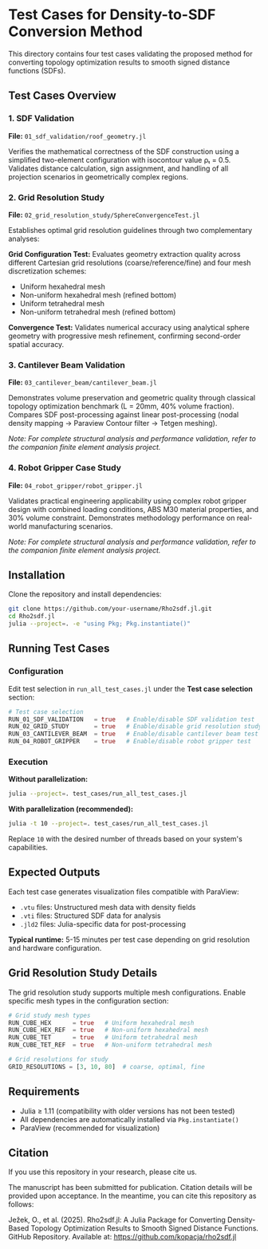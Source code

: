 # Test Cases for Density-to-SDF Conversion Method

This directory contains four test cases validating the proposed method for converting topology optimization results to smooth signed distance functions (SDFs).
## Test Cases Overview

### 1. SDF Validation
**File:** `01_sdf_validation/roof_geometry.jl`

Verifies the mathematical correctness of the SDF construction using a simplified two-element configuration with isocontour value ρₜ = 0.5. Validates distance calculation, sign assignment, and handling of all projection scenarios in geometrically complex regions.

### 2. Grid Resolution Study
**File:** `02_grid_resolution_study/SphereConvergenceTest.jl`

Establishes optimal grid resolution guidelines through two complementary analyses:

**Grid Configuration Test:** Evaluates geometry extraction quality across different Cartesian grid resolutions (coarse/reference/fine) and four mesh discretization schemes:
- Uniform hexahedral mesh
- Non-uniform hexahedral mesh (refined bottom)
- Uniform tetrahedral mesh  
- Non-uniform tetrahedral mesh (refined bottom)

**Convergence Test:** Validates numerical accuracy using analytical sphere geometry with progressive mesh refinement, confirming second-order spatial accuracy.

### 3. Cantilever Beam Validation
**File:** `03_cantilever_beam/cantilever_beam.jl`

Demonstrates volume preservation and geometric quality through classical topology optimization benchmark (L = 20mm, 40% volume fraction). Compares SDF post-processing against linear post-processing (nodal density mapping → Paraview Contour filter → Tetgen meshing). 

*Note: For complete structural analysis and performance validation, refer to the companion finite element analysis project.*

### 4. Robot Gripper Case Study
**File:** `04_robot_gripper/robot_gripper.jl`

Validates practical engineering applicability using complex robot gripper design with combined loading conditions, ABS M30 material properties, and 30% volume constraint. Demonstrates methodology performance on real-world manufacturing scenarios.

*Note: For complete structural analysis and performance validation, refer to the companion finite element analysis project.*

## Installation

Clone the repository and install dependencies:

```bash
git clone https://github.com/your-username/Rho2sdf.jl.git
cd Rho2sdf.jl
julia --project=. -e "using Pkg; Pkg.instantiate()"
```

## Running Test Cases

### Configuration

Edit test selection in `run_all_test_cases.jl` under the **Test case selection** section:

```julia
# Test case selection
RUN_01_SDF_VALIDATION   = true   # Enable/disable SDF validation test
RUN_02_GRID_STUDY       = true   # Enable/disable grid resolution study  
RUN_03_CANTILEVER_BEAM  = true   # Enable/disable cantilever beam test
RUN_04_ROBOT_GRIPPER    = true   # Enable/disable robot gripper test
```

### Execution

**Without parallelization:**
```bash
julia --project=. test_cases/run_all_test_cases.jl
```

**With parallelization (recommended):**
```bash
julia -t 10 --project=. test_cases/run_all_test_cases.jl
```

Replace `10` with the desired number of threads based on your system's capabilities.

## Expected Outputs

Each test case generates visualization files compatible with ParaView:
- `.vtu` files: Unstructured mesh data with density fields
- `.vti` files: Structured SDF data for analysis
- `.jld2` files: Julia-specific data for post-processing

**Typical runtime:** 5-15 minutes per test case depending on grid resolution and hardware configuration.

## Grid Resolution Study Details

The grid resolution study supports multiple mesh configurations. Enable specific mesh types in the configuration section:

```julia
# Grid study mesh types
RUN_CUBE_HEX      = true   # Uniform hexahedral mesh
RUN_CUBE_HEX_REF  = true   # Non-uniform hexahedral mesh  
RUN_CUBE_TET      = true   # Uniform tetrahedral mesh
RUN_CUBE_TET_REF  = true   # Non-uniform tetrahedral mesh

# Grid resolutions for study
GRID_RESOLUTIONS = [3, 10, 80]  # coarse, optimal, fine
```

## Requirements

- Julia ≥ 1.11 (compatibility with older versions has not been tested)
- All dependencies are automatically installed via `Pkg.instantiate()`
- ParaView (recommended for visualization)

## Citation
If you use this repository in your research, please cite us.

The manuscript has been submitted for publication. Citation details will be provided upon acceptance. In the meantime, you can cite this repository as follows:

Ježek, O., et al. (2025). Rho2sdf.jl: A Julia Package for Converting Density-Based Topology Optimization Results to Smooth Signed Distance Functions. GitHub Repository. Available at: https://github.com/kopacja/rho2sdf.jl
